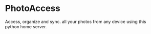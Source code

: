 PhotoAccess
===========

Access, organize and sync. all your photos from any device using this python home server.
